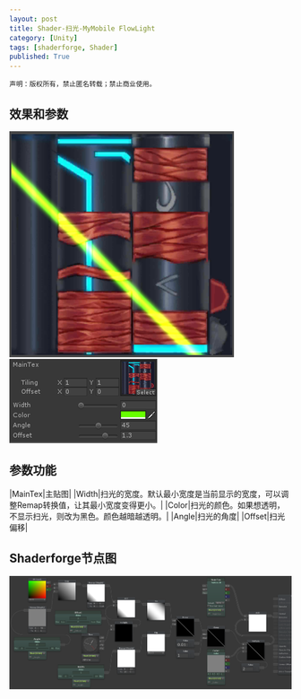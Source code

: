 ```yaml
---
layout: post
title: Shader-扫光-MyMobile FlowLight
category: [Unity]
tags: [shaderforge, Shader]
published: True
---
```



`声明：版权所有，禁止匿名转载；禁止商业使用。`


## 效果和参数 ##

<left>
	<img src="/public/img/Shader-扫光/1.png">
	<img src="/public/img/Shader-扫光/2.png">
	</left>

	
## 参数功能 ##
	
|MainTex|主贴图|
|Width|扫光的宽度。默认最小宽度是当前显示的宽度，可以调整Remap转换值，让其最小宽度变得更小。|
|Color|扫光的颜色。如果想透明，不显示扫光，则改为黑色。颜色越暗越透明。|
|Angle|扫光的角度|
|Offset|扫光偏移|


## Shaderforge节点图 ##

<left>
	<img src="/public/img/Shader-扫光/节点图.png">
	</left>
